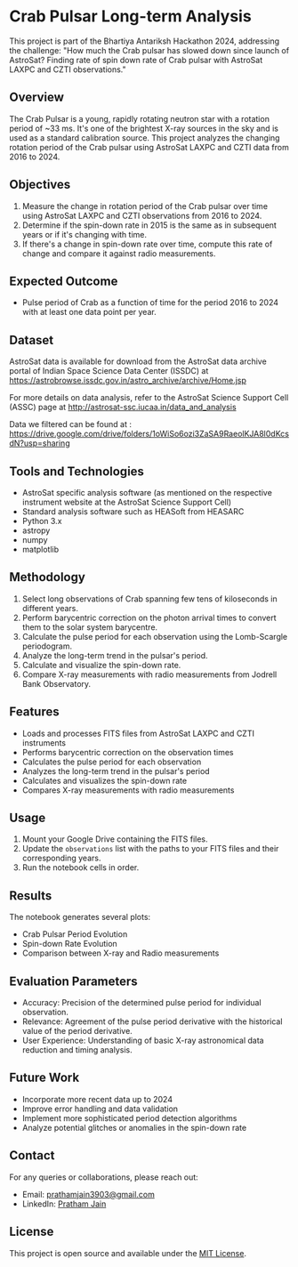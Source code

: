 # Crab Pulsar Long-term Analysis

This project is part of the Bhartiya Antariksh Hackathon 2024, addressing the challenge: "How much the Crab pulsar has slowed down since launch of AstroSat? Finding rate of spin down rate of Crab pulsar with AstroSat LAXPC and CZTI observations."

## Overview

The Crab Pulsar is a young, rapidly rotating neutron star with a rotation period of ~33 ms. It's one of the brightest X-ray sources in the sky and is used as a standard calibration source. This project analyzes the changing rotation period of the Crab pulsar using AstroSat LAXPC and CZTI data from 2016 to 2024.

## Objectives

1. Measure the change in rotation period of the Crab pulsar over time using AstroSat LAXPC and CZTI observations from 2016 to 2024.
2. Determine if the spin-down rate in 2015 is the same as in subsequent years or if it's changing with time.
3. If there's a change in spin-down rate over time, compute this rate of change and compare it against radio measurements.

## Expected Outcome

- Pulse period of Crab as a function of time for the period 2016 to 2024 with at least one data point per year.

## Dataset

AstroSat data is available for download from the AstroSat data archive portal of Indian Space Science Data Center (ISSDC) at https://astrobrowse.issdc.gov.in/astro_archive/archive/Home.jsp

For more details on data analysis, refer to the AstroSat Science Support Cell (ASSC) page at http://astrosat-ssc.iucaa.in/data_and_analysis

Data we filtered can be found at : https://drive.google.com/drive/folders/1oWiSo6ozi3ZaSA9RaeolKJA8l0dKcsdN?usp=sharing

## Tools and Technologies

- AstroSat specific analysis software (as mentioned on the respective instrument website at the AstroSat Science Support Cell)
- Standard analysis software such as HEASoft from HEASARC
- Python 3.x
- astropy
- numpy
- matplotlib

## Methodology

1. Select long observations of Crab spanning few tens of kiloseconds in different years.
2. Perform barycentric correction on the photon arrival times to convert them to the solar system barycentre.
3. Calculate the pulse period for each observation using the Lomb-Scargle periodogram.
4. Analyze the long-term trend in the pulsar's period.
5. Calculate and visualize the spin-down rate.
6. Compare X-ray measurements with radio measurements from Jodrell Bank Observatory.

## Features

- Loads and processes FITS files from AstroSat LAXPC and CZTI instruments
- Performs barycentric correction on the observation times
- Calculates the pulse period for each observation
- Analyzes the long-term trend in the pulsar's period
- Calculates and visualizes the spin-down rate
- Compares X-ray measurements with radio measurements

## Usage

1. Mount your Google Drive containing the FITS files.
2. Update the `observations` list with the paths to your FITS files and their corresponding years.
3. Run the notebook cells in order.

## Results

The notebook generates several plots:
- Crab Pulsar Period Evolution
- Spin-down Rate Evolution
- Comparison between X-ray and Radio measurements

## Evaluation Parameters

- Accuracy: Precision of the determined pulse period for individual observation.
- Relevance: Agreement of the pulse period derivative with the historical value of the period derivative.
- User Experience: Understanding of basic X-ray astronomical data reduction and timing analysis.

## Future Work

- Incorporate more recent data up to 2024
- Improve error handling and data validation
- Implement more sophisticated period detection algorithms
- Analyze potential glitches or anomalies in the spin-down rate

## Contact

For any queries or collaborations, please reach out:

- Email: prathamjain3903@gmail.com
- LinkedIn: [Pratham Jain](https://www.linkedin.com/in/pratham-jain-56682620a/)

## License

This project is open source and available under the [MIT License](LICENSE).
